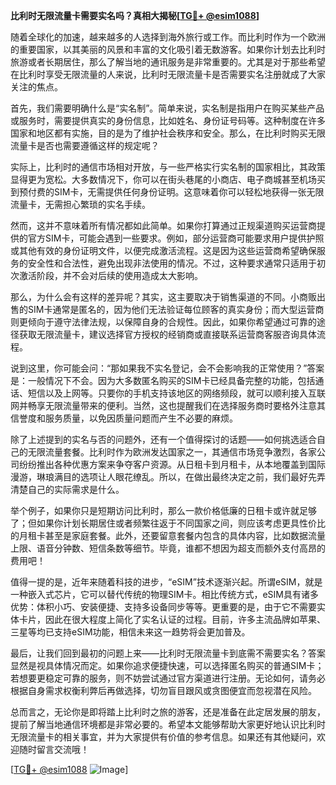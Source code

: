**比利时无限流量卡需要实名吗？真相大揭秘[[TG💪+ @esim1088](https://t.me/s/esim1088)]**

随着全球化的加速，越来越多的人选择到海外旅行或工作。而比利时作为一个欧洲的重要国家，以其美丽的风景和丰富的文化吸引着无数游客。如果你计划去比利时旅游或者长期居住，那么了解当地的通讯服务是非常重要的。尤其是对于那些希望在比利时享受无限流量的人来说，比利时无限流量卡是否需要实名注册就成了大家关注的焦点。

首先，我们需要明确什么是“实名制”。简单来说，实名制是指用户在购买某些产品或服务时，需要提供真实的身份信息，比如姓名、身份证号码等。这种制度在许多国家和地区都有实施，目的是为了维护社会秩序和安全。那么，在比利时购买无限流量卡是否也需要遵循这样的规定呢？

实际上，比利时的通信市场相对开放，与一些严格实行实名制的国家相比，其政策显得更为宽松。大多数情况下，你可以在街头巷尾的小商店、电子商城甚至机场买到预付费的SIM卡，无需提供任何身份证明。这意味着你可以轻松地获得一张无限流量卡，无需担心繁琐的实名手续。

然而，这并不意味着所有情况都如此简单。如果你打算通过正规渠道购买运营商提供的官方SIM卡，可能会遇到一些要求。例如，部分运营商可能要求用户提供护照或其他有效的身份证明文件，以便完成激活流程。这是因为这些运营商希望确保服务的安全性和合法性，避免出现非法使用的情况。不过，这种要求通常只适用于初次激活阶段，并不会对后续的使用造成太大影响。

那么，为什么会有这样的差异呢？其实，这主要取决于销售渠道的不同。小商贩出售的SIM卡通常是匿名的，因为他们无法验证每位顾客的真实身份；而大型运营商则更倾向于遵守法律法规，以保障自身的合规性。因此，如果你希望通过可靠的途径获取无限流量卡，建议选择官方授权的经销商或直接联系运营商客服咨询具体流程。

说到这里，你可能会问：“那如果我不实名登记，会不会影响我的正常使用？”答案是：一般情况下不会。因为大多数匿名购买的SIM卡已经具备完整的功能，包括通话、短信以及上网等。只要你的手机支持该地区的网络频段，就可以顺利接入互联网并畅享无限流量带来的便利。当然，这也提醒我们在选择服务商时要格外注意其信誉度和服务质量，以免因质量问题而产生不必要的麻烦。

除了上述提到的实名与否的问题外，还有一个值得探讨的话题——如何挑选适合自己的无限流量套餐。比利时作为欧洲发达国家之一，其通信市场竞争激烈，各家公司纷纷推出各种优惠方案来争夺客户资源。从日租卡到月租卡，从本地覆盖到国际漫游，琳琅满目的选项让人眼花缭乱。所以，在做出最终决定之前，我们最好先弄清楚自己的实际需求是什么。

举个例子，如果你只是短期访问比利时，那么一款价格低廉的日租卡或许就足够了；但如果你计划长期居住或者频繁往返于不同国家之间，则应该考虑更具性价比的月租卡甚至是家庭套餐。此外，还要留意套餐内包含的具体内容，比如数据流量上限、语音分钟数、短信条数等细节。毕竟，谁都不想因为超支而额外支付高昂的费用吧！

值得一提的是，近年来随着科技的进步，“eSIM”技术逐渐兴起。所谓eSIM，就是一种嵌入式芯片，它可以替代传统的物理SIM卡。相比传统方式，eSIM具有诸多优势：体积小巧、安装便捷、支持多设备同步等等。更重要的是，由于它不需要实体卡片，因此在很大程度上简化了实名认证的过程。目前，许多主流品牌如苹果、三星等均已支持eSIM功能，相信未来这一趋势将会更加普及。

最后，让我们回到最初的问题上来——比利时无限流量卡到底需不需要实名？答案显然是视具体情况而定。如果你追求便捷快速，可以选择匿名购买的普通SIM卡；若想要更稳定可靠的服务，则不妨尝试通过官方渠道进行注册。无论如何，请务必根据自身需求权衡利弊后再做选择，切勿盲目跟风或贪图便宜而忽视潜在风险。

总而言之，无论你是即将踏上比利时之旅的游客，还是准备在此定居发展的朋友，提前了解当地通信环境都是非常必要的。希望本文能够帮助大家更好地认识比利时无限流量卡的相关事宜，并为大家提供有价值的参考信息。如果还有其他疑问，欢迎随时留言交流哦！

[[TG💪+ @esim1088](https://t.me/s/esim1088) ![Image](https://i.postimg.cc/4NQfJmqS/Snipaste-2025-05-13-00-14-12.png)]